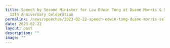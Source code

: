 ```yaml
---
title: Speech by Second Minister for Law Edwin Tong at Duane Morris & Selvam's
  12th Anniversary Celebration
permalink: /news/speeches/2023-02-22-speech-edwin-tong-duane-morris-selvam-12th-anniversary-celebration/
date: 2023-02-22
layout: post
description: ""
image: ""
---
```

